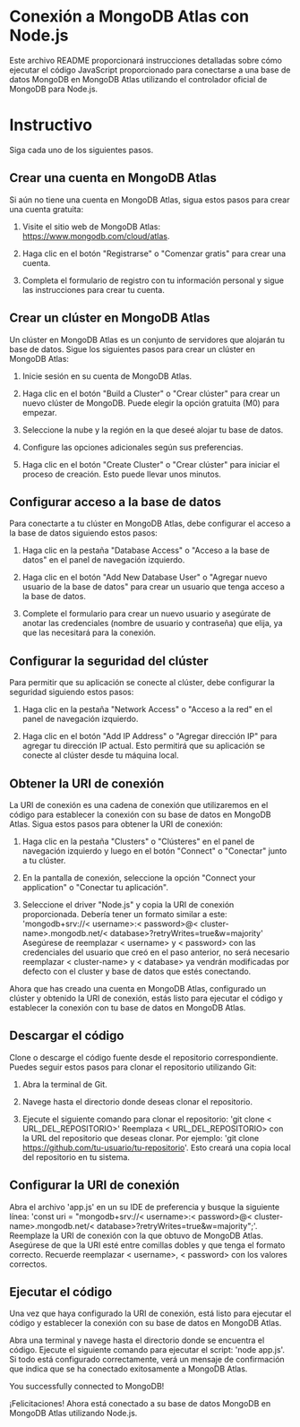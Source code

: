 # Conexión a MongoDB Atlas con Node.js
Este archivo README proporcionará instrucciones detalladas sobre cómo ejecutar el código JavaScript proporcionado para conectarse a una base de datos MongoDB en MongoDB Atlas utilizando el controlador oficial de MongoDB para Node.js.
 
# Instructivo
Siga cada uno de los siguientes pasos.

## Crear una cuenta en MongoDB Atlas
Si aún no tiene una cuenta en MongoDB Atlas, sigua estos pasos para crear una cuenta gratuita:

1. Visite el sitio web de MongoDB Atlas: https://www.mongodb.com/cloud/atlas.

2. Haga clic en el botón "Registrarse" o "Comenzar gratis" para crear una cuenta.

3. Completa el formulario de registro con tu información personal y sigue las instrucciones para crear tu cuenta.

## Crear un clúster en MongoDB Atlas
Un clúster en MongoDB Atlas es un conjunto de servidores que alojarán tu base de datos. Sigue los siguientes pasos para crear un clúster en MongoDB Atlas:

1. Inicie sesión en su cuenta de MongoDB Atlas.

2. Haga clic en el botón "Build a Cluster" o "Crear clúster" para crear un nuevo clúster de MongoDB. Puede elegir la opción gratuita (M0) para empezar.

3. Seleccione la nube y la región en la que deseé alojar tu base de datos.

4. Configure las opciones adicionales según sus preferencias.

5. Haga clic en el botón "Create Cluster" o "Crear clúster" para iniciar el proceso de creación. Esto puede llevar unos minutos.

## Configurar acceso a la base de datos
Para conectarte a tu clúster en MongoDB Atlas, debe configurar el acceso a la base de datos siguiendo estos pasos:

1. Haga clic en la pestaña "Database Access" o "Acceso a la base de datos" en el panel de navegación izquierdo.

2. Haga clic en el botón "Add New Database User" o "Agregar nuevo usuario de la base de datos" para crear un usuario que tenga acceso a la base de datos.

3. Complete el formulario para crear un nuevo usuario y asegúrate de anotar las credenciales (nombre de usuario y contraseña) que elija, ya que las necesitará para la conexión.

## Configurar la seguridad del clúster
Para permitir que su aplicación se conecte al clúster, debe configurar la seguridad siguiendo estos pasos:

1. Haga clic en la pestaña "Network Access" o "Acceso a la red" en el panel de navegación izquierdo.

2. Haga clic en el botón "Add IP Address" o "Agregar dirección IP" para agregar tu dirección IP actual. Esto permitirá que su aplicación se conecte al clúster desde tu máquina local.

## Obtener la URI de conexión
La URI de conexión es una cadena de conexión que utilizaremos en el código para establecer la conexión con su base de datos en MongoDB Atlas. Sigua estos pasos para obtener la URI de conexión:

1. Haga clic en la pestaña "Clusters" o "Clústeres" en el panel de navegación izquierdo y luego en el botón "Connect" o "Conectar" junto a tu clúster.

2. En la pantalla de conexión, seleccione la opción "Connect your application" o "Conectar tu aplicación".

3. Seleccione el driver "Node.js" y copia la URI de conexión proporcionada. Debería tener un formato similar a este:
'mongodb+srv://< username>:< password>@< cluster-name>.mongodb.net/< database>?retryWrites=true&w=majority'
Asegúrese de reemplazar < username> y < password> con las credenciales del usuario que creó en el paso anterior, no será necesario reemplazar < cluster-name> y < database> ya vendrán modificadas por defecto con el cluster y base de datos que estés conectando.

Ahora que has creado una cuenta en MongoDB Atlas, configurado un clúster y obtenido la URI de conexión, estás listo para ejecutar el código y establecer la conexión con tu base de datos en MongoDB Atlas.

## Descargar el código
Clone o descarge el código fuente desde el repositorio correspondiente. Puedes seguir estos pasos para clonar el repositorio utilizando Git:

1. Abra la terminal de Git.

2. Navege hasta el directorio donde deseas clonar el repositorio.

3. Ejecute el siguiente comando para clonar el repositorio: 'git clone < URL_DEL_REPOSITORIO>'
Reemplaza < URL_DEL_REPOSITORIO> con la URL del repositorio que deseas clonar. Por ejemplo: 'git clone https://github.com/tu-usuario/tu-repositorio'.
Esto creará una copia local del repositorio en tu sistema.

## Configurar la URI de conexión
Abra el archivo 'app.js' en un su IDE de preferencia y busque la siguiente línea:
'const uri = "mongodb+srv://< username>:< password>@< cluster-name>.mongodb.net/< database>?retryWrites=true&w=majority";'.
Reemplaze la URI de conexión con la que obtuvo de MongoDB Atlas. Asegúrese de que la URI esté entre comillas dobles y que tenga el formato correcto. Recuerde reemplazar < username>, < password> con los valores correctos.

## Ejecutar el código
Una vez que haya configurado la URI de conexión, está listo para ejecutar el código y establecer la conexión con su base de datos en MongoDB Atlas.

Abra una terminal y navege hasta el directorio donde se encuentra el código. Ejecute el siguiente comando para ejecutar el script: 'node app.js'.
Si todo está configurado correctamente, verá un mensaje de confirmación que indica que se ha conectado exitosamente a MongoDB Atlas.

You successfully connected to MongoDB!

¡Felicitaciones! Ahora está conectado a su base de datos MongoDB en MongoDB Atlas utilizando Node.js.

